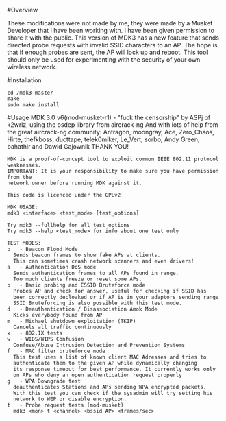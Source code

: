 #Overview

These modifications were not made by me, they were made by a Musket Developer that I have been working with. 
I have been given permission to share it with the public.
This version of MDK3 has a new feature that sends directed probe requests with invalid SSID characters to an AP.
The hope is that if enough probes are sent, the AP will lock up and reboot.
This tool should only be used for experimenting with the security of your own wireless network.

#Installation

    cd /mdk3-master
    make
    sudo make install

#Usage
    MDK 3.0 v6(mod-musket-r1) - "fuck the censorship"
    by ASPj of k2wrlz, using the osdep library from aircrack-ng
    And with lots of help from the great aircrack-ng community:
    Antragon, moongray, Ace, Zero_Chaos, Hirte, thefkboss, ducttape,
    telek0miker, Le_Vert, sorbo, Andy Green, bahathir and Dawid Gajownik
    THANK YOU!

    MDK is a proof-of-concept tool to exploit common IEEE 802.11 protocol weaknesses.
    IMPORTANT: It is your responsibility to make sure you have permission from the
    network owner before running MDK against it.

    This code is licenced under the GPLv2

    MDK USAGE:
    mdk3 <interface> <test_mode> [test_options]

    Try mdk3 --fullhelp for all test options
    Try mdk3 --help <test_mode> for info about one test only

    TEST MODES:
    b   - Beacon Flood Mode
      Sends beacon frames to show fake APs at clients.
      This can sometimes crash network scanners and even drivers!
    a   - Authentication DoS mode
      Sends authentication frames to all APs found in range.
      Too much clients freeze or reset some APs.
    p   - Basic probing and ESSID Bruteforce mode
      Probes AP and check for answer, useful for checking if SSID has
      been correctly decloaked or if AP is in your adaptors sending range
      SSID Bruteforcing is also possible with this test mode.
    d   - Deauthentication / Disassociation Amok Mode
      Kicks everybody found from AP
    m   - Michael shutdown exploitation (TKIP)
      Cancels all traffic continuously
    x   - 802.1X tests
    w   - WIDS/WIPS Confusion
      Confuse/Abuse Intrusion Detection and Prevention Systems
    f   - MAC filter bruteforce mode
      This test uses a list of known client MAC Adresses and tries to
      authenticate them to the given AP while dynamically changing
      its response timeout for best performance. It currently works only
      on APs who deny an open authentication request properly
    g   - WPA Downgrade test
      deauthenticates Stations and APs sending WPA encrypted packets.
      With this test you can check if the sysadmin will try setting his
      network to WEP or disable encryption.
    t   - Probe request tests (mod-musket)
      mdk3 <mon> t <channel> <bssid AP> <frames/sec>
